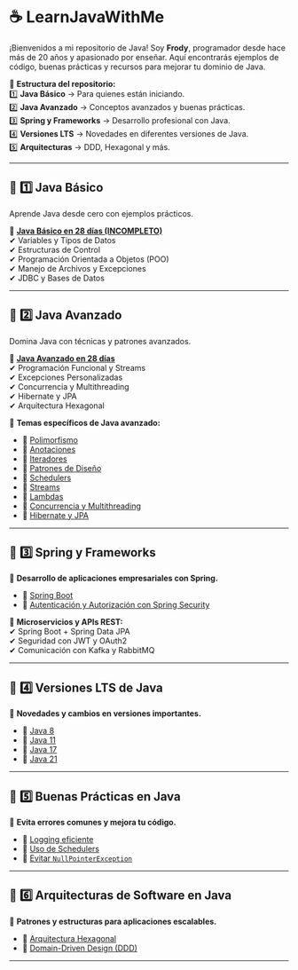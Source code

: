 # **☕ LearnJavaWithMe**

¡Bienvenidos a mi repositorio de Java! Soy **Frody**, programador desde hace más de 20 años y apasionado por enseñar. Aquí encontrarás ejemplos de código, buenas prácticas y recursos para mejorar tu dominio de Java.

📌 **Estructura del repositorio:**  
1️⃣ **Java Básico** → Para quienes están iniciando.  
2️⃣ **Java Avanzado** → Conceptos avanzados y buenas prácticas.  
3️⃣ **Spring y Frameworks** → Desarrollo profesional con Java.  
4️⃣ **Versiones LTS** → Novedades en diferentes versiones de Java.  
5️⃣ **Arquitecturas** → DDD, Hexagonal y más.

---  

## **📌 1️⃣ Java Básico**
Aprende Java desde cero con ejemplos prácticos.

📌 **[Java Básico en 28 días (INCOMPLETO)](https://github.com/FirstOnDie/LearnJavaWithMe/blob/main/Markdowns/28DaysJavaBasic/README.md)**  
✔ Variables y Tipos de Datos  
✔ Estructuras de Control  
✔ Programación Orientada a Objetos (POO)  
✔ Manejo de Archivos y Excepciones  
✔ JDBC y Bases de Datos

---

## **📌 2️⃣ Java Avanzado**
Domina Java con técnicas y patrones avanzados.

📌 **[Java Avanzado en 28 días](https://github.com/FirstOnDie/LearnJavaWithMe/blob/main/Markdowns/28DaysJavaAdvanced/README.md)**  
✔ Programación Funcional y Streams  
✔ Excepciones Personalizadas  
✔ Concurrencia y Multithreading  
✔ Hibernate y JPA  
✔ Arquitectura Hexagonal

📌 **Temas específicos de Java avanzado:**
- 🔹 [Polimorfismo](https://github.com/FirstOnDie/LearnJavaWithMe/blob/main/polimorphism)
- 🔹 [Anotaciones](https://github.com/FirstOnDie/LearnJavaWithMe/blob/main/Markdowns/Java/Anotaciones.md)
- 🔹 [Iteradores](https://github.com/FirstOnDie/LearnJavaWithMe/blob/main/Markdowns/Java/Iteradores.md)
- 🔹 [Patrones de Diseño](https://github.com/FirstOnDie/LearnJavaWithMe/blob/main/Markdowns/Patrones/Patrones.md)
- 🔹 [Schedulers](https://github.com/FirstOnDie/LearnJavaWithMe/blob/main/Markdowns/Java/Schedulers.md)
- 🔹 [Streams](https://github.com/FirstOnDie/LearnJavaWithMe/blob/main/Markdowns/Java/Streams.md)
- 🔹 [Lambdas](https://github.com/FirstOnDie/LearnJavaWithMe/blob/main/Markdowns/Java/Lambdas.md)
- 🔹 [Concurrencia y Multithreading](https://github.com/FirstOnDie/LearnJavaWithMe/blob/main/Markdowns/Java/concurrenciaMultithreading.md)
- 🔹 [Hibernate y JPA](https://github.com/FirstOnDie/LearnJavaWithMe/blob/main/Markdowns/Java/hibernate.md)

---

## **📌 3️⃣ Spring y Frameworks**
📌 **Desarrollo de aplicaciones empresariales con Spring.**

- 🔹 [Spring Boot](https://github.com/FirstOnDie/LearnJavaWithMe/blob/main/SpringBoot)
- 🔹 [Autenticación y Autorización con Spring Security](https://github.com/FirstOnDie/LearnJavaWithMe/blob/main/Authentication-Authorization)

📌 **Microservicios y APIs REST:**  
✔ Spring Boot + Spring Data JPA  
✔ Seguridad con JWT y OAuth2  
✔ Comunicación con Kafka y RabbitMQ

---

## **📌 4️⃣ Versiones LTS de Java**
📌 **Novedades y cambios en versiones importantes.**

- 🔹 [Java 8](https://github.com/FirstOnDie/LearnJavaWithMe/blob/main/Markdowns/Versions/Java8.md)
- 🔹 [Java 11](https://github.com/FirstOnDie/LearnJavaWithMe/blob/main/Markdowns/Versions/Java11.md)
- 🔹 [Java 17](https://github.com/FirstOnDie/LearnJavaWithMe/blob/main/Markdowns/Versions/Java17.md)
- 🔹 [Java 21](https://github.com/FirstOnDie/LearnJavaWithMe/blob/main/Markdowns/Versions/Java21.md)

---

## **📌 5️⃣ Buenas Prácticas en Java**
📌 **Evita errores comunes y mejora tu código.**

- 🔹 [Logging eficiente](https://github.com/FirstOnDie/LearnJavaWithMe/blob/main/Markdowns/BestPractices/Logging.md)
- 🔹 [Uso de Schedulers](https://github.com/FirstOnDie/LearnJavaWithMe/blob/main/Markdowns/BestPractices/Schedulers.md)
- 🔹 [Evitar `NullPointerException`](https://github.com/FirstOnDie/LearnJavaWithMe/blob/main/Markdowns/BestPractices/NullPointerException.md)

---

## **📌 6️⃣ Arquitecturas de Software en Java**
📌 **Patrones y estructuras para aplicaciones escalables.**

- 🔹 [Arquitectura Hexagonal](https://github.com/FirstOnDie/LearnJavaWithMe/blob/main/HexagonalEstructure)
- 🔹 [Domain-Driven Design (DDD)](https://github.com/FirstOnDie/LearnJavaWithMe/blob/main/DDDEstructure)

---

